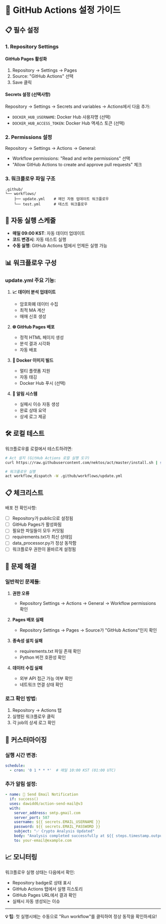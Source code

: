 # 🚀 GitHub Actions 설정 가이드

## 📋 필수 설정

### 1. Repository Settings

#### GitHub Pages 활성화
1. Repository → Settings → Pages
2. Source: "GitHub Actions" 선택
3. Save 클릭

#### Secrets 설정 (선택사항)
Repository → Settings → Secrets and variables → Actions에서 다음 추가:

- `DOCKER_HUB_USERNAME`: Docker Hub 사용자명 (선택)
- `DOCKER_HUB_ACCESS_TOKEN`: Docker Hub 액세스 토큰 (선택)

### 2. Permissions 설정

Repository → Settings → Actions → General:
- Workflow permissions: "Read and write permissions" 선택
- "Allow GitHub Actions to create and approve pull requests" 체크

### 3. 워크플로우 파일 구조

```
.github/
└── workflows/
    ├── update.yml    # 메인 자동 업데이트 워크플로우
    └── test.yml      # 테스트 워크플로우
```

## 🔄 자동 실행 스케줄

- **매일 09:00 KST**: 자동 데이터 업데이트
- **코드 변경시**: 자동 테스트 실행
- **수동 실행**: GitHub Actions 탭에서 언제든 실행 가능

## 📊 워크플로우 구성

### update.yml 주요 기능:

1. **📈 데이터 분석 업데이트**
   - 암호화폐 데이터 수집
   - 최적 MA 계산
   - 매매 신호 생성

2. **🌐 GitHub Pages 배포**
   - 정적 HTML 페이지 생성
   - 분석 결과 시각화
   - 자동 배포

3. **🐳 Docker 이미지 빌드**
   - 멀티 플랫폼 지원
   - 자동 태깅
   - Docker Hub 푸시 (선택)

4. **📢 알림 시스템**
   - 실패시 이슈 자동 생성
   - 완료 상태 요약
   - 상세 로그 제공

## 🛠️ 로컬 테스트

워크플로우를 로컬에서 테스트하려면:

```bash
# Act 설치 (GitHub Actions 로컬 실행 도구)
curl https://raw.githubusercontent.com/nektos/act/master/install.sh | sudo bash

# 워크플로우 실행
act workflow_dispatch -W .github/workflows/update.yml
```

## 📋 체크리스트

배포 전 확인사항:

- [ ] Repository가 public으로 설정됨
- [ ] GitHub Pages가 활성화됨 
- [ ] 필요한 파일들이 모두 커밋됨
- [ ] requirements.txt가 최신 상태임
- [ ] data_processor.py가 정상 동작함
- [ ] 워크플로우 권한이 올바르게 설정됨

## 🐛 문제 해결

### 일반적인 문제들:

1. **권한 오류**
   - Repository Settings → Actions → General → Workflow permissions 확인

2. **Pages 배포 실패**
   - Repository Settings → Pages → Source가 "GitHub Actions"인지 확인

3. **종속성 설치 실패**
   - requirements.txt 파일 존재 확인
   - Python 버전 호환성 확인

4. **데이터 수집 실패**
   - 외부 API 접근 가능 여부 확인
   - 네트워크 연결 상태 확인

### 로그 확인 방법:

1. Repository → Actions 탭
2. 실행된 워크플로우 클릭
3. 각 job의 상세 로그 확인

## 🔧 커스터마이징

### 실행 시간 변경:
```yaml
schedule:
  - cron: '0 1 * * *'  # 매일 10:00 KST (01:00 UTC)
```

### 추가 알림 설정:
```yaml
- name: 📧 Send Email Notification
  if: success()
  uses: dawidd6/action-send-mail@v3
  with:
    server_address: smtp.gmail.com
    server_port: 587
    username: ${{ secrets.EMAIL_USERNAME }}
    password: ${{ secrets.EMAIL_PASSWORD }}
    subject: "✅ Crypto Analysis Updated"
    body: "Analysis completed successfully at ${{ steps.timestamp.outputs.time }}"
    to: your-email@example.com
```

## 📈 모니터링

워크플로우 실행 상태는 다음에서 확인:

- Repository badge로 상태 표시
- GitHub Actions 탭에서 실행 히스토리
- GitHub Pages URL에서 결과 확인
- 실패시 자동 생성되는 이슈

---

**💡 팁**: 첫 실행시에는 수동으로 "Run workflow"를 클릭하여 정상 동작을 확인하세요!
